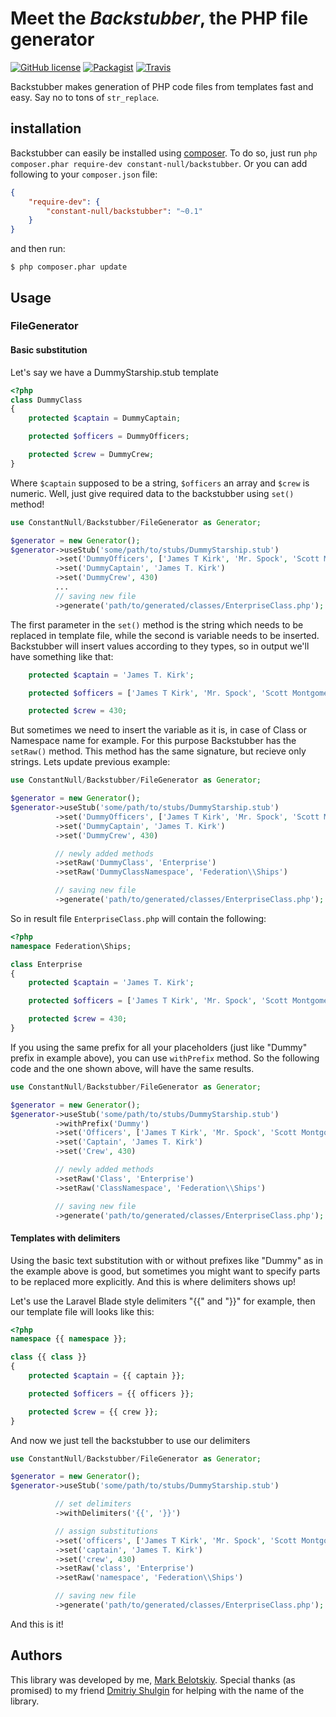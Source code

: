 # Meet the _Backstubber_, the PHP file generator

[![GitHub license](https://img.shields.io/github/license/constant-null/backstubber.svg?style=flat-square)](http://badges.mit-license.org/)
[![Packagist](https://img.shields.io/packagist/v/constant-null/backstubber.svg?style=flat-square)](https://packagist.org/packages/constant-null/backstubber)
[![Travis](https://img.shields.io/travis/constant-null/backstubber.svg?style=flat-square)](https://travis-ci.org/constant-null/backstubber/settings)

 Backstubber makes generation of PHP code files from templates fast and easy.
 Say no to tons of `str_replace`.

## installation

Backstubber can easily be installed using [composer](http://getcomposer.org/).
To do so, just run `php composer.phar require-dev constant-null/backstubber`.
Or you can add following to your `composer.json` file:

```json
{
    "require-dev": {
        "constant-null/backstubber": "~0.1"
    }
}
```

and then run:

```
$ php composer.phar update
```

## Usage

### FileGenerator

#### Basic substitution

Let's say we have a DummyStarship.stub template

```php
<?php
class DummyClass
{
    protected $captain = DummyCaptain;

    protected $officers = DummyOfficers;

    protected $crew = DummyCrew;
}
```

Where `$captain` supposed to be a string, `$officers` an array and `$crew` is numeric.
Well, just give required data to the backstubber using `set()` method!

```php
use ConstantNull/Backstubber/FileGenerator as Generator;

$generator = new Generator();
$generator->useStub('some/path/to/stubs/DummyStarship.stub')
          ->set('DummyOfficers', ['James T Kirk', 'Mr. Spock', 'Scott Montgomery'])
          ->set('DummyCaptain', 'James T. Kirk')
          ->set('DummyCrew', 430)
          ...
          // saving new file
          ->generate('path/to/generated/classes/EnterpriseClass.php');
```
The first parameter in the `set()` method is the string which needs to be replaced in template file,
while the second is variable needs to be inserted.
Backstubber will insert values according to they types, so in output we'll have something like that:

```php
    protected $captain = 'James T. Kirk';

    protected $officers = ['James T Kirk', 'Mr. Spock', 'Scott Montgomery'];

    protected $crew = 430;
```

But sometimes we need to insert the variable as it is, in case of Class or Namespace name for example.
For this purpose Backstubber has the `setRaw()` method.
This method has the same signature, but recieve only strings. Lets update previous example:

```php
use ConstantNull/Backstubber/FileGenerator as Generator;

$generator = new Generator();
$generator->useStub('some/path/to/stubs/DummyStarship.stub')
          ->set('DummyOfficers', ['James T Kirk', 'Mr. Spock', 'Scott Montgomery'])
          ->set('DummyCaptain', 'James T. Kirk')
          ->set('DummyCrew', 430)

          // newly added methods
          ->setRaw('DummyClass', 'Enterprise')
          ->setRaw('DummyClassNamespace', 'Federation\\Ships')

          // saving new file
          ->generate('path/to/generated/classes/EnterpriseClass.php');
```

So in result file `EnterpriseClass.php` will contain the following:

```php
<?php
namespace Federation\Ships;

class Enterprise
{
    protected $captain = 'James T. Kirk';

    protected $officers = ['James T Kirk', 'Mr. Spock', 'Scott Montgomery'];

    protected $crew = 430;
}
```

If you using the same prefix for all your placeholders (just like "Dummy" prefix in example above), you can use `withPrefix` method.
So the following code and the one shown above, will have the same results.

```php
use ConstantNull/Backstubber/FileGenerator as Generator;

$generator = new Generator();
$generator->useStub('some/path/to/stubs/DummyStarship.stub')
          ->withPrefix('Dummy')
          ->set('Officers', ['James T Kirk', 'Mr. Spock', 'Scott Montgomery'])
          ->set('Captain', 'James T. Kirk')
          ->set('Crew', 430)

          // newly added methods
          ->setRaw('Class', 'Enterprise')
          ->setRaw('ClassNamespace', 'Federation\\Ships')

          // saving new file
          ->generate('path/to/generated/classes/EnterpriseClass.php');
```

#### Templates with delimiters

Using the basic text substitution with or without prefixes like "Dummy" as in the example above is good,
but sometimes you might want to specify parts to be replaced more explicitly.
And this is where delimiters shows up!

Let's use the Laravel Blade style delimiters "{{" and "}}" for example, then our template file will looks like this:

```php
<?php
namespace {{ namespace }};

class {{ class }}
{
    protected $captain = {{ captain }};

    protected $officers = {{ officers }};

    protected $crew = {{ crew }};
}
```
And now we just tell the backstubber to use our delimiters

```php
use ConstantNull/Backstubber/FileGenerator as Generator;

$generator = new Generator();
$generator->useStub('some/path/to/stubs/DummyStarship.stub')

          // set delimiters
          ->withDelimiters('{{', '}}')

          // assign substitutions
          ->set('officers', ['James T Kirk', 'Mr. Spock', 'Scott Montgomery'])
          ->set('captain', 'James T. Kirk')
          ->set('crew', 430)
          ->setRaw('class', 'Enterprise')
          ->setRaw('namespace', 'Federation\\Ships')

          // saving new file
          ->generate('path/to/generated/classes/EnterpriseClass.php');
```

And this is it!

## Authors

This library was developed by me, [Mark Belotskiy](https://github.com/constant-null). Special thanks (as promised) to my friend [Dmitriy Shulgin]() for helping with the name of the library.